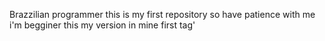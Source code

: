 Brazzilian programmer
this is my first repository
so have patience with me i'm begginer
this my version in mine first tag'

